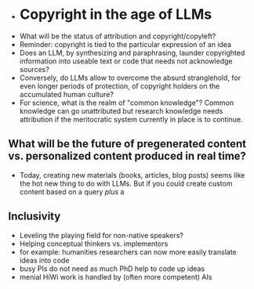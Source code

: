- # Copyright in the age of LLMs
- What will be the status of attribution and copyright/copyleft?
- Reminder: copyright is tied to the particular expression of an idea
- Does an LLM, by synthesizing and paraphrasing, launder copyrighted information into useable text or code that needs not acknowledge sources?
- Conversely, do LLMs allow to overcome the absurd stranglehold, for even longer periods of protection, of copyright holders on the accumulated human culture?
- For science, what is the realm of "common knowledge"?
  Common knowledge can go unattributed but research knowledge needs attribution if the meritocratic system currently in place is to continue.
## What will be the future of pregenerated content vs. personalized content produced in real time?
- Today, creating new materials (books, articles, blog posts) seems like the hot new thing to do with LLMs. But if you could create custom content based on a query *plus* a
## Inclusivity
* Leveling the playing field for non-native speakers?
* Helping conceptual thinkers vs. implementors
* for example: humanities researchers can now more easily translate ideas into code
* busy PIs do not need as much PhD help to code up ideas
* menial HiWi work is handled by (often more competent) AIs